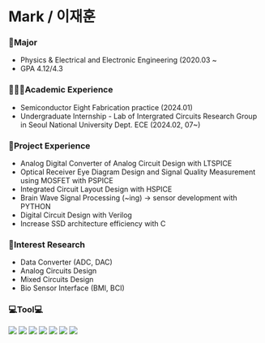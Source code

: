 **Mark / 이재훈**
====================


### 🏫Major
- Physics & Electrical and Electronic Engineering (2020.03 ~
- GPA 4.12/4.3

### 👨🏽‍💻Academic Experience
- Semiconductor Eight Fabrication practice (2024.01)
- Undergraduate Internship - Lab of Intergrated Circuits Research Group in Seoul National University Dept. ECE (2024.02, 07~)  

### 💼Project Experience
- Analog Digital Converter of Analog Circuit Design with LTSPICE
- Optical Receiver Eye Diagram Design and Signal Quality Measurement using MOSFET with PSPICE
- Integrated Circuit Layout Design with HSPICE
- Brain Wave Signal Processing (~ing) -> sensor development with PYTHON
- Digital Circuit Design with Verilog
- Increase SSD architecture efficiency with C

### 🔬Interest Research
- Data Converter (ADC, DAC)
- Analog Circuits Design
- Mixed Circuits Design
- Bio Sensor Interface (BMI, BCI)

### 💻Tool💻
<img src="https://img.shields.io/badge/Python-3766AB?style=plastic&logo=Python&logoColor=white"/></a>
<img src="https://img.shields.io/badge/C-3766AB?style=plastic&logo=C&logoColor=white"/></a>
<img src="https://img.shields.io/badge/MATLAB-FF6600?style=plastic&logo=Atlassian&logoColor=blue"/>
<img src="https://img.shields.io/badge/PSPICE-red?style=plastic&logo=Amazon EC2&logoColor=black"/>
<img src="https://img.shields.io/badge/HSPICE-hotpink?style=plastic&logo=CircuitVerse&logoColor=green"/>
<img src="https://img.shields.io/badge/LTSPICE-white?style=plastic&logo=ltspice&logoColor=red"/>
<img src="https://img.shields.io/badge/Verilog-black?style=flat&logo=AMD&logoColor=ED1C24"/>

